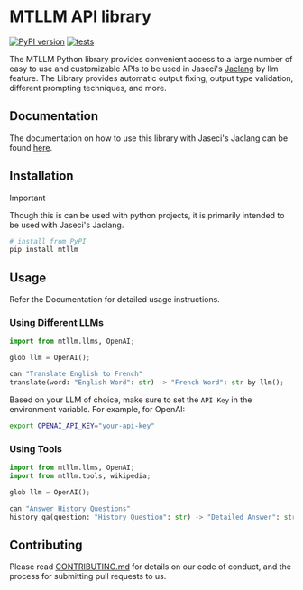 # MTLLM API library

[![PyPI version](https://img.shields.io/pypi/v/mtllm.svg)](https://pypi.org/project/mtllm/) [![tests](https://github.com/Jaseci-Labs/mtllm/actions/workflows/test.yml/badge.svg?branch=main)](https://github.com/Jaseci-Labs/mtllm/actions/workflows/test.yml)

The MTLLM Python library provides convenient access to a large number of easy to use and customizable APIs to be used in Jaseci's [Jaclang](https://github.com/Jaseci-Labs/jaclang) by llm feature.
The Library provides automatic output fixing, output type validation, different prompting techniques, and more.

## Documentation

The documentation on how to use this library with Jaseci's Jaclang can be found [here](https://jaseci-labs.github.io/mtllm/).

## Installation

> [!IMPORTANT]
> Though this is can be used with python projects, it is primarily intended to be used with Jaseci's Jaclang.

```sh
# install from PyPI
pip install mtllm
```

## Usage

Refer the Documentation for detailed usage instructions.

### Using Different LLMs
```py
import from mtllm.llms, OpenAI;

glob llm = OpenAI();

can "Translate English to French"
translate(word: "English Word": str) -> "French Word": str by llm();
```

Based on your LLM of choice, make sure to set the `API Key` in the environment variable. For example, for OpenAI:

```sh
export OPENAI_API_KEY="your-api-key"
```
### Using Tools
```py
import from mtllm.llms, OpenAI;
import from mtllm.tools, wikipedia;

glob llm = OpenAI();

can "Answer History Questions"
history_qa(question: "History Question": str) -> "Detailed Answer": str by llm(tools=[wikipedia]);
```

## Contributing
Please read [CONTRIBUTING.md](CONTRIBUTING.md) for details on our code of conduct, and the process for submitting pull requests to us.
